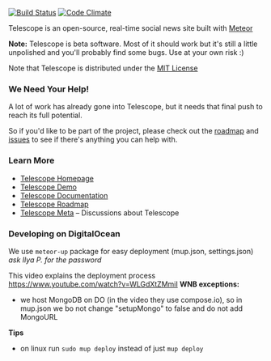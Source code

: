 [![Build Status](https://travis-ci.org/TelescopeJS/Telescope.svg)](https://travis-ci.org/TelescopeJS/Telescope)
[![Code Climate](https://codeclimate.com/github/TelescopeJS/Telescope/badges/gpa.svg)](https://codeclimate.com/github/TelescopeJS/Telescope)

Telescope is an open-source, real-time social news site built with [Meteor](http://meteor.com)

**Note:** Telescope is beta software. Most of it should work but it's still a little unpolished and you'll probably find some bugs. Use at your own risk :)

Note that Telescope is distributed under the [MIT License](http://opensource.org/licenses/MIT)

### We Need Your Help!

A lot of work has already gone into Telescope, but it needs that final push to reach its full potential.

So if you'd like to be part of the project, please check out the [roadmap](https://trello.com/b/oLMMqjVL/telescope-roadmap) and [issues](https://github.com/TelescopeJS/Telescope/issues) to see if there's anything you can help with.

### Learn More

- [Telescope Homepage](http://telesc.pe)
- [Telescope Demo](http://demo2.telescopeapp.org)
- [Telescope Documentation](http://telesc.pe/docs)
- [Telescope Roadmap](https://trello.com/b/oLMMqjVL/telescope-roadmap)
- [Telescope Meta](http://meta.telesc.pe/) – Discussions about Telescope

### Developing on DigitalOcean

We use `meteor-up` package for easy deployment (mup.json, settings.json)
*ask Ilya P. for the password*

This video explains the deployment process https://www.youtube.com/watch?v=WLGdXtZMmiI
**WNB exceptions:**
- we host MongoDB on DO (in the video they use compose.io), 
so in mup.json we bo not change "setupMongo" to false and do not add MongoURL

**Tips**
- on linux run `sudo mup deploy` instead of just `mup deploy`

